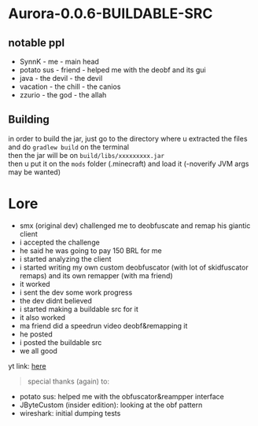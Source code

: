 # Aurora-0.0.6-BUILDABLE-SRC

## notable ppl
- SynnK - me - main head
- potato sus - friend - helped me with the deobf and its gui
- java - the devil - the devil
- vacation - the chill - the canios
- zzurio - the god - the allah

## Building
in order to build the jar, just go to the directory where u extracted the files and do `gradlew build` on the terminal <br>
then the jar will be on `build/libs/xxxxxxxxx.jar`<br>
then u put it on the `mods` folder (.minecraft) and load it (-noverify JVM args may be wanted)


# Lore
- smx (original dev) challenged me to deobfuscate and remap his giantic client
- i accepted the challenge
- he said he was going to pay 150 BRL for me
- i started analyzing the client
- i started writing my own custom deobfuscator (with lot of skidfuscator remaps) and its own remapper (with ma friend)
- it worked
- i sent the dev some work progress
- the dev didnt believed
- i started making a buildable src for it
- it also worked
- ma friend did a speedrun video deobf&remapping it
- he posted
- i posted the buildable src
- we all good

yt link: [here](https://www.youtube.com/watch?v=PL9pfa07GC4)  <br>
> special thanks (again) to: 
- potato sus: helped me with the obfuscator&reampper interface
- JByteCustom (insider edition): looking at the obf pattern
- wireshark: initial dumping tests


